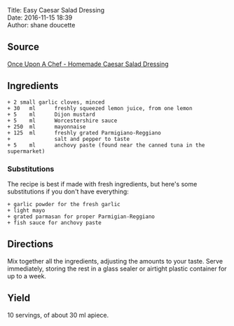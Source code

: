 Title: Easy Caesar Salad Dressing  
Date: 2016-11-15 18:39  
Author: shane doucette  


## Source
[Once Upon A Chef - Homemade Caesar Salad Dressing](http://www.onceuponachef.com/2010/08/caesar-salad-dressing.html)


## Ingredients
~~~~
+ 2 small garlic cloves, minced
+ 30   ml      freshly squeezed lemon juice, from one lemon
+ 5    ml      Dijon mustard
+ 5    ml      Worcestershire sauce
+ 250  ml      mayonnaise
+ 125  ml      freshly grated Parmigiano-Reggiano
+              salt and pepper to taste
+ 5    ml      anchovy paste (found near the canned tuna in the supermarket)
~~~~

### Substitutions
The recipe is best if made with fresh ingredients, but here's some substitutions if you don't have everything:
~~~~
+ garlic powder for the fresh garlic
+ light mayo
+ grated parmasan for proper Parmigian-Reggiano
+ fish sauce for anchovy paste
~~~~


## Directions
Mix together all the ingredients, adjusting the amounts to your taste. Serve immediately, storing the rest in a glass sealer or airtight plastic container for up to a week.


## Yield
10 servings, of about 30 ml apiece.
